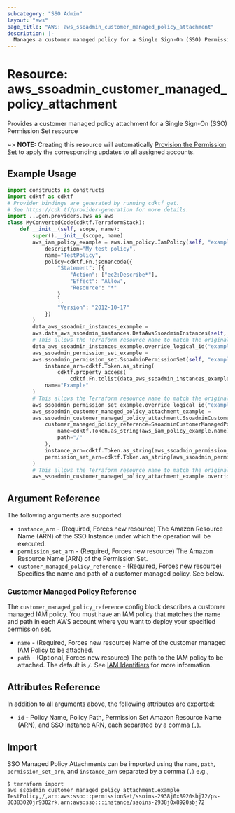 ```yaml
---
subcategory: "SSO Admin"
layout: "aws"
page_title: "AWS: aws_ssoadmin_customer_managed_policy_attachment"
description: |-
  Manages a customer managed policy for a Single Sign-On (SSO) Permission Set
---
```


# Resource: aws_ssoadmin_customer_managed_policy_attachment

Provides a customer managed policy attachment for a Single Sign-On (SSO) Permission Set resource

~> **NOTE:** Creating this resource will automatically [Provision the Permission Set](https://docs.aws.amazon.com/singlesignon/latest/APIReference/API_ProvisionPermissionSet.html) to apply the corresponding updates to all assigned accounts.

## Example Usage

```python
import constructs as constructs
import cdktf as cdktf
# Provider bindings are generated by running cdktf get.
# See https://cdk.tf/provider-generation for more details.
import ...gen.providers.aws as aws
class MyConvertedCode(cdktf.TerraformStack):
    def __init__(self, scope, name):
        super().__init__(scope, name)
        aws_iam_policy_example = aws.iam_policy.IamPolicy(self, "example",
            description="My test policy",
            name="TestPolicy",
            policy=cdktf.Fn.jsonencode({
                "Statement": [{
                    "Action": ["ec2:Describe*"],
                    "Effect": "Allow",
                    "Resource": "*"
                }
                ],
                "Version": "2012-10-17"
            })
        )
        data_aws_ssoadmin_instances_example =
        aws.data_aws_ssoadmin_instances.DataAwsSsoadminInstances(self, "example_1")
        # This allows the Terraform resource name to match the original name. You can remove the call if you don't need them to match.
        data_aws_ssoadmin_instances_example.override_logical_id("example")
        aws_ssoadmin_permission_set_example =
        aws.ssoadmin_permission_set.SsoadminPermissionSet(self, "example_2",
            instance_arn=cdktf.Token.as_string(
                cdktf.property_access(
                    cdktf.Fn.tolist(data_aws_ssoadmin_instances_example.arns), ["0"])),
            name="Example"
        )
        # This allows the Terraform resource name to match the original name. You can remove the call if you don't need them to match.
        aws_ssoadmin_permission_set_example.override_logical_id("example")
        aws_ssoadmin_customer_managed_policy_attachment_example =
        aws.ssoadmin_customer_managed_policy_attachment.SsoadminCustomerManagedPolicyAttachment(self, "example_3",
            customer_managed_policy_reference=SsoadminCustomerManagedPolicyAttachmentCustomerManagedPolicyReference(
                name=cdktf.Token.as_string(aws_iam_policy_example.name),
                path="/"
            ),
            instance_arn=cdktf.Token.as_string(aws_ssoadmin_permission_set_example.instance_arn),
            permission_set_arn=cdktf.Token.as_string(aws_ssoadmin_permission_set_example.arn)
        )
        # This allows the Terraform resource name to match the original name. You can remove the call if you don't need them to match.
        aws_ssoadmin_customer_managed_policy_attachment_example.override_logical_id("example")
```

## Argument Reference

The following arguments are supported:

* `instance_arn` - (Required, Forces new resource) The Amazon Resource Name (ARN) of the SSO Instance under which the operation will be executed.
* `permission_set_arn` - (Required, Forces new resource) The Amazon Resource Name (ARN) of the Permission Set.
* `customer_managed_policy_reference` - (Required, Forces new resource) Specifies the name and path of a customer managed policy. See below.

### Customer Managed Policy Reference

The `customer_managed_policy_reference` config block describes a customer managed IAM policy. You must have an IAM policy that matches the name and path in each AWS account where you want to deploy your specified permission set.

* `name` - (Required, Forces new resource) Name of the customer managed IAM Policy to be attached.
* `path` - (Optional, Forces new resource) The path to the IAM policy to be attached. The default is `/`. See [IAM Identifiers](https://docs.aws.amazon.com/IAM/latest/UserGuide/reference_identifiers.html#identifiers-friendly-names) for more information.

## Attributes Reference

In addition to all arguments above, the following attributes are exported:

* `id` - Policy Name, Policy Path, Permission Set Amazon Resource Name (ARN), and SSO Instance ARN, each separated by a comma (`,`).

## Import

SSO Managed Policy Attachments can be imported using the `name`, `path`, `permission_set_arn`, and `instance_arn` separated by a comma (`,`) e.g.,

```
$ terraform import aws_ssoadmin_customer_managed_policy_attachment.example TestPolicy,/,arn:aws:sso:::permissionSet/ssoins-2938j0x8920sbj72/ps-80383020jr9302rk,arn:aws:sso:::instance/ssoins-2938j0x8920sbj72
```

<!-- cache-key: cdktf-0.17.0-pre.15 input-57473de9a0ac3b9b5ad5e32d977f911983db0630a6d3d4931f0ad3c5c3cf2b3a -->